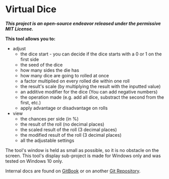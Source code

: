# Virtual Dice
***This project is an open-source endeavor released under the permissive MIT License.***

**This tool allows you to:**
- adjust
  - the dice start - you can decide if the dice starts with a 0 or 1 on the first side
  - the seed of the dice
  - how many sides the die has
  - how many dice are going to rolled at once
  - a factor multiplied on every rolled die within one roll
  - the result's scale (by multiplying the result with the inputted value)
  - an additive modifier for the dice (You can add negative numbers)
  - the operation made (e.g. add all dice, substract the second from the first, etc.)
  - apply advantage or disadvantage on rolls
- view
  - the chances per side (in %)
  - the result of the roll (no decimal places)
  - the scaled result of the roll (3 decimal places)
  - the modified result of the roll (3 decimal places)
  - all the adjustable settings

The tool's window is held as small as possible, so it is no obstacle on the screen.
This tool's display sub-project is made for Windows only and was tested on Windows 10 only.

Internal docs are found on [GitBook](https://app.gitbook.com/o/86SpSOYnxCp17lFHI5mV/s/K6jX2Oe6NqKb5zxKCI2l/) or on another [Git Repository](https://blackture.github.io/Docs/virtualDiceAPI/GameToolbox.Elements.Die.html).
